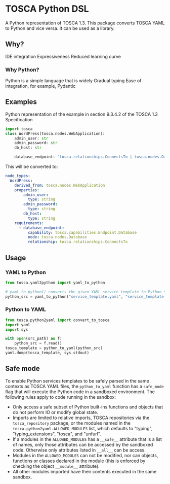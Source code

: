 # TOSCA Python DSL

A Python representation of TOSCA 1.3. This package converts TOSCA YAML to Python and vice versa. It can be used as a library.

## Why?

IDE integration
Expressiveness
Reduced learning curve

### Why Python?

Python is a simple language that is widely 
Gradual typing
Ease of integration, for example, Pydantic

## Examples

Python representation of the example in section 9.3.4.2 of the TOSCA 1.3 Specification

```python
import tosca
class WordPress(tosca.nodes.WebApplication):
    admin_user: str
    admin_password: str
    db_host: str

    database_endpoint: "tosca.relationships.ConnectsTo | tosca.nodes.Database | tosca.capabilities.EndpointDatabase"
```

This will be converted to:

```yaml
node_types:
  WordPress:
    derived_from: tosca.nodes.WebApplication
    properties:
        admin_user:
          type: string
        admin_password:
          type: string
        db_host:
          type: string
    requirements:
      - database_endpoint:
          capability: tosca.capabilities.Endpoint.Database
          node: tosca.nodes.Database
          relationship: tosca.relationships.ConnectsTo
```

## Usage
### YAML to Python

```python
from tosca.yaml2python import yaml_to_python

# yaml_to_python() converts the given YAML service template to Python source code as a string and saves it to a file if a second file path is provided.
python_src = yaml_to_python("service_template.yaml", "service_template.py")
```

### Python to YAML

```python
from tosca.python2yaml import convert_to_tosca
import yaml
import sys

with open(src_path) as f:
    python_src = f.read()
tosca_template = python_to_yaml(python_src)
yaml.dump(tosca_template, sys.stdout)
```

## Safe mode

To enable Python services templates to be safely parsed in the same contexts as TOSCA YAML files, the `python_to_yaml` function has a `safe_mode` flag that will execute the Python code in a sandboxed environment. The following rules apply to code running in the sandbox:

* Only access a safe subset of Python built-ins functions and objects that do not perform IO or modify global state.
* Imports are limited to relative imports, TOSCA repositories via the  `tosca_repository` package, or the modules named in the `tosca.python2yaml.ALLOWED_MODULES` list, which defaults to "typing", "typing_extensions", "tosca", and "unfurl".
* If a modules in the `ALLOWED_MODULES` has a `__safe__` attribute that is a list of names, only those attributes can be accessed by the sandboxed code. Otherwise only attributes listed in `__all__` can be access.
* Modules in the `ALLOWED_MODULES` can not be modified, nor can objects, functions or classes declared in the module (this is enforced by checking the object `__module__` attribute).
* All other modules imported have their contents executed in the same sandbox.
